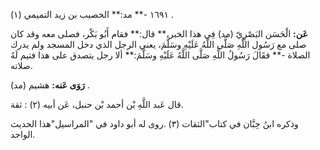 ١٦٩١ -** مد:** الخصيب بن زيد التميمي (١) .

**عَن:** الْحَسَن البَصْرِيّ (مد) فِي هذا الخبر،** قال:** فقام أَبُو بَكْر، فصلى معه وقد كان صلى مع رَسُول اللَّهِ صَلَّى اللَّهُ عَلَيْهِ وسَلَّمَ، يعني الرجل الذي دخل المسجد ولم يدرك الصلاة -** فقَالَ رَسُولُ اللَّهِ صَلَّى اللَّهُ عَلَيْهِ وسَلَّمَ:** ألا رجل يتصدق على هذا فتيم لَهُ صلاته.

**رَوَى عَنه:** هشيم (مد) .

قال عَبد اللَّهِ بْن أحمد بْن حنبل، عَن أبيه (٢) : ثقة.

وذكره ابنُ حِبَّان في كتاب"الثقات (٣) .روى له أبو داود في "المراسيل"هذا الحديث الواحد.